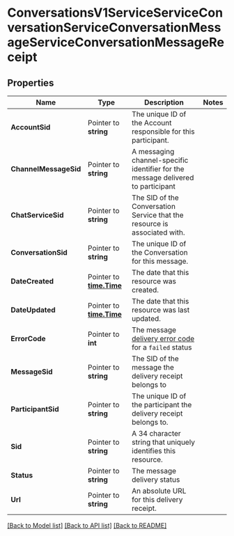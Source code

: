 # ConversationsV1ServiceServiceConversationServiceConversationMessageServiceConversationMessageReceipt

## Properties

Name | Type | Description | Notes
------------ | ------------- | ------------- | -------------
**AccountSid** | Pointer to **string** | The unique ID of the Account responsible for this participant. |
**ChannelMessageSid** | Pointer to **string** | A messaging channel-specific identifier for the message delivered to participant |
**ChatServiceSid** | Pointer to **string** | The SID of the Conversation Service that the resource is associated with. |
**ConversationSid** | Pointer to **string** | The unique ID of the Conversation for this message. |
**DateCreated** | Pointer to [**time.Time**](time.Time.md) | The date that this resource was created. |
**DateUpdated** | Pointer to [**time.Time**](time.Time.md) | The date that this resource was last updated. |
**ErrorCode** | Pointer to **int** | The message [delivery error code](https://www.twilio.com/docs/sms/api/message-resource#delivery-related-errors) for a `failed` status |
**MessageSid** | Pointer to **string** | The SID of the message the delivery receipt belongs to |
**ParticipantSid** | Pointer to **string** | The unique ID of the participant the delivery receipt belongs to. |
**Sid** | Pointer to **string** | A 34 character string that uniquely identifies this resource. |
**Status** | Pointer to **string** | The message delivery status |
**Url** | Pointer to **string** | An absolute URL for this delivery receipt. |

[[Back to Model list]](../README.md#documentation-for-models) [[Back to API list]](../README.md#documentation-for-api-endpoints) [[Back to README]](../README.md)


